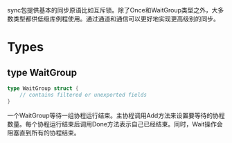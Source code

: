 sync包提供基本的同步原语比如互斥锁。除了Once和WaitGroup类型之外，大多数类型都供低级库例程使用。通过通道和通信可以更好地实现更高级别的同步。
# Types
## type WaitGroup
```go
type WaitGroup struct {
	// contains filtered or unexported fields
}
```
一个WaitGroup等待一组协程运行结束。主协程调用Add方法来设置要等待的协程数量。每个协程运行结束后调用Done方法表示自己已经结束。同时，Wait操作会阻塞直到所有的协程结束。